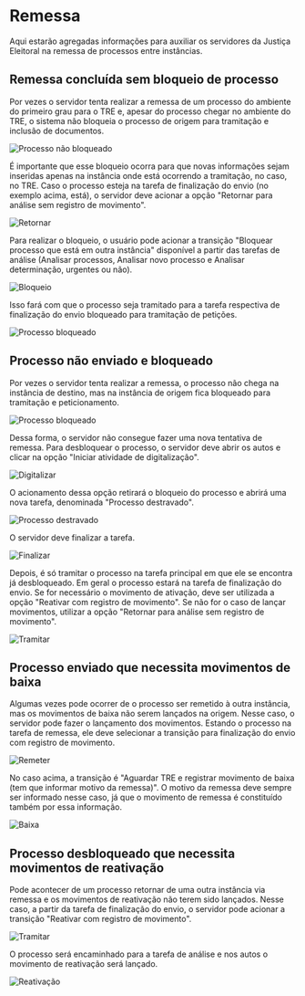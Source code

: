 # Remessa

Aqui estarão agregadas informações para auxiliar os servidores da Justiça Eleitoral na remessa de processos entre instâncias.

## Remessa concluída sem bloqueio de processo

Por vezes o servidor tenta realizar a remessa de um processo do ambiente do primeiro grau para o TRE e, apesar do processo chegar no ambiente do TRE, o sistema não bloqueia o processo de origem para tramitação e inclusão de documentos.

![Processo não bloqueado](img/remessa1.png)

É importante que esse bloqueio ocorra para que novas informações sejam inseridas apenas na instância onde está ocorrendo a tramitação, no caso, no TRE. Caso o processo esteja na tarefa de finalização do envio (no exemplo acima, está), o servidor deve acionar a opção "Retornar para análise sem registro de movimento".

![Retornar](img/remessa2.png)

Para realizar o bloqueio, o usuário pode acionar a transição "Bloquear processo que está em outra instância" disponível a partir das tarefas de análise (Analisar processos, Analisar novo processo e Analisar determinação, urgentes ou não).

![Bloqueio](img/remessa3.png)

Isso fará com que o processo seja tramitado para a tarefa respectiva de finalização do envio bloqueado para tramitação de petições.

![Processo bloqueado](img/remessa4.png)

## Processo não enviado e bloqueado 

Por vezes o servidor tenta realizar a remessa, o processo não chega na instância de destino, mas na instância de origem fica bloqueado para tramitação e peticionamento. 

![Processo bloqueado](img/remessa4.png)

Dessa forma, o servidor não consegue fazer uma nova tentativa de remessa. Para desbloquear o processo, o servidor deve abrir os autos e clicar na opção "Iniciar atividade de digitalização". 

![Digitalizar](img/remessa5.png)

O acionamento dessa opção retirará o bloqueio do processo e abrirá uma nova tarefa, denominada "Processo destravado". 

![Processo destravado](img/remessa6.png)

O servidor deve finalizar a tarefa.

![Finalizar](img/remessa7.png)

Depois, é só tramitar o processo na tarefa principal em que ele se encontra já desbloqueado. Em geral o processo estará na tarefa de finalização do envio. Se for necessário o movimento de ativação, deve ser utilizada a opção "Reativar com registro de movimento". Se não for o caso de lançar movimentos, utilizar a opção "Retornar para análise sem registro de movimento". 

![Tramitar](img/remessa8.png)


## Processo enviado que necessita movimentos de baixa

Algumas vezes pode ocorrer de o processo ser remetido à outra instância, mas os movimentos de baixa não serem lançados na origem. Nesse caso, o servidor pode fazer o lançamento dos movimentos. Estando o processo na tarefa de remessa, ele deve selecionar a transição para finalização do envio com registro de movimento. 

![Remeter](img/remessa9.png)

No caso acima, a transição é "Aguardar TRE e registrar movimento de baixa (tem que informar motivo da remessa)". O motivo da remessa deve sempre ser informado nesse caso, já que o movimento de remessa é constituído também por essa informação.

![Baixa](img/remessa10.png)

## Processo desbloqueado que necessita movimentos de reativação

Pode acontecer de um processo retornar de uma outra instância via remessa e os movimentos de reativação não terem sido lançados. Nesse caso, a partir da tarefa de finalização do envio, o servidor pode acionar a transição "Reativar com registro de movimento".

![Tramitar](img/remessa8.png)

O processo será encaminhado para a tarefa de análise e nos autos o movimento de reativação será lançado.

![Reativação](img/remessa11.png)
